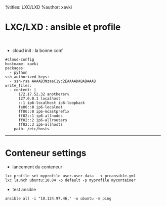 %titles: LXC/LXD
%author: xavki

# LXC/LXD : ansible et profile

<br>


* cloud init : la bonne conf

```
#cloud-config
hostname: xavki
packages:
  - python
ssh_authorized_keys: 
  - ssh-rsa AAAAB3NzaaC1yc2EAAAADAQABAAAB
write_files:
  - content: |
      172.17.52.32 anothersrv
      127.0.0.1 localhost
      ::1 ip6-localhost ip6-loopback
      fe00::0 ip6-localnet
      ff00::0 ip6-mcastprefix
      ff02::1 ip6-allnodes
      ff02::2 ip6-allrouters
      ff02::3 ip6-allhosts
    path: /etc/hosts
```

---------------------------------------------------------------------

# Conteneur settings


* lancement du conteneur

```
lxc profile set myprofile user.user-data - < preansible.yml 
lxc launch ubuntu:18.04 -p default -p myprofile mycontainer
```

* test ansible

```
ansible all -i "10.124.97.46," -u ubuntu -m ping
```

